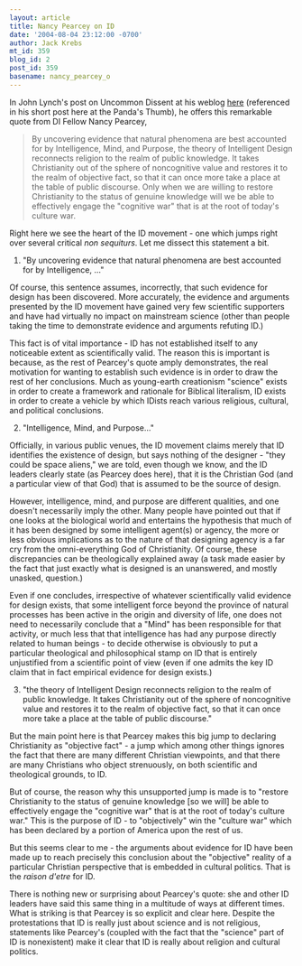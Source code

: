 ```yaml
---
layout: article
title: Nancy Pearcey on ID
date: '2004-08-04 23:12:00 -0700'
author: Jack Krebs
mt_id: 359
blog_id: 2
post_id: 359
basename: nancy_pearcey_o
---
```

In John Lynch's post on Uncommon Dissent at his weblog [here](http://darwin.bc.asu.edu/blog/index.php?p=114) (referenced in his short post here at the Panda's Thumb), he offers this remarkable quote from DI Fellow Nancy Pearcey,

> By uncovering evidence that natural phenomena are best accounted for by Intelligence, Mind, and Purpose, the theory of Intelligent Design reconnects religion to the realm of public knowledge. It takes Christianity out of the sphere of noncognitive value and restores it to the realm of objective fact, so that it can once more take a place at the table of public discourse. Only when we are willing to restore Christianity to the status of genuine knowledge will we be able to effectively engage the "cognitive war" that is at the root of today's culture war.

Right here we see the heart of the ID movement - one which jumps right over several critical _non sequiturs_.  Let me dissect this statement a bit.

1)  "By uncovering evidence that natural phenomena are best accounted for by Intelligence, ..."

Of course, this sentence assumes, incorrectly, that such evidence for design has been discovered.  More accurately, the evidence and arguments presented by the ID movement have gained very few scientific supporters and have had virtually no impact on mainstream science (other than people taking the time to demonstrate evidence and arguments refuting ID.)

This fact is of vital importance - ID has not established itself to any noticeable extent as scientifically valid.  The reason this is important is because, as the rest of Pearcey's quote amply demonstrates, the real motivation for wanting to establish such evidence is in order to draw the rest of her conclusions.  Much as young-earth creationism "science" exists in order to create a framework and rationale for Biblical literalism, ID exists in order to create a vehicle by which IDists reach various religious, cultural, and political conclusions. 

2)  "Intelligence, Mind, and Purpose..."

Officially, in various public venues, the ID movement claims merely that ID identifies the existence of design, but says nothing of the designer - "they could be space aliens," we are told, even though we know, and the ID leaders clearly state (as Pearcey does here), that it is the Christian God (and a particular view of that God) that is assumed to be the source of design.

However, intelligence, mind, and purpose are different qualities, and one doesn't necessarily imply the other.  Many people have pointed out that if one looks at the biological world and entertains the hypothesis that much of it has been designed by some intelligent agent(s) or agency, the more or less obvious implications as to the nature of that designing agency is a far cry from the omni-everything God of Christianity.  Of course, these discrepancies can be theologically explained away (a task made easier by the fact that just exactly what is designed is an unanswered, and mostly unasked, question.)  

Even if one concludes, irrespective of whatever scientifically valid evidence for design exists, that some intelligent force beyond the province of natural processes has been active in the origin and diversity of life, one does not need to necessarily conclude that a "Mind" has been responsible for that activity, or much less that that intelligence has had any purpose directly related to human beings - to decide otherwise is obviously to put a particular theological and philosophical stamp on ID that is entirely unjustified from a scientific point of view (even if one admits the key ID claim that in fact empirical evidence for design exists.)

3)  "the theory of Intelligent Design reconnects religion to the realm of public knowledge. It takes Christianity out of the sphere of noncognitive value and restores it to the realm of objective fact, so that it can once more take a place at the table of public discourse."

But the main point here is that Pearcey makes this big jump to declaring Christianity as "objective fact" - a jump which among other things ignores the fact that there are many different Christian viewpoints, and that there are many Christians who object strenuously, on both scientific and theological grounds, to ID.

But of course, the reason why this unsupported jump is made is to "restore Christianity to the status of genuine knowledge \[so we will\] be able to effectively engage the "cognitive war" that is at the root of today's culture war."  This is the purpose of ID - to "objectively" win the "culture war" which has been declared by a portion of America upon the rest of us.

But this seems clear to me - the arguments about evidence for ID have been made up to reach precisely this conclusion about the "objective" reality of a particular Christian perspective that is embedded in cultural politics.  That is the _raison d'etre_ for ID.

There is nothing new or surprising about Pearcey's quote: she and other ID leaders have said this same thing in a multitude of ways at different times.  What is striking is that Pearcey is so explicit and clear here.  Despite the protestations that ID is really just about science and is not religious, statements like Pearcey's (coupled with the fact that the "science" part of ID is nonexistent) make it clear that ID is really about religion and cultural politics.
